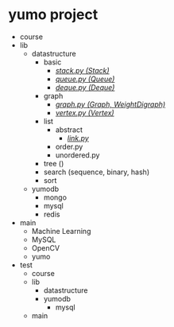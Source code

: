 # yumo project



* course
* lib
  * datastructure
    * basic
      * [_stack.py   (Stack)_](lib/datastructure/basic/stack.py)
      * [_queue.py   (Queue)_](lib/datastructure/basic/queue.py)
      * [_deque.py   (Deque)_](lib/datastructure/basic/deque.py)
    * graph
      * [_graph.py   (Graph, WeightDigraph)_](lib/datastructure/graph/graph.py)
      * [_vertex.py  (Vertex)_](lib/datastructure/graph/vertex.py)
    * list
      * abstract
        * _[link.py](lib/datastructure/list/abstract/link.py)_
      * order.py
      * unordered.py
    * tree ()
    * search (sequence, binary, hash)
    * sort
  * yumodb
    * mongo
    * mysql
    * redis
* main
  * Machine Learning
  * MySQL
  * OpenCV
  * yumo
* test
  * course
  * lib
    * datastructure
    * yumodb
      * mysql
  * main
